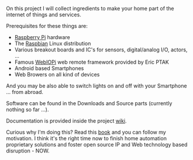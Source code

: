 On this project I will collect ingredients to make your home part of the internet of things and services.

Prerequisites for these things are:

  * [Raspberry Pi](http://www.raspberrypi.org/) hardware
  * The [Raspbian](http://www.raspbian.org/) Linux distribution
  * Various breakout boards and IC's for sensors, digital/analog I/O, actors, ...
  * Famous [WebIOPi](http://code.google.com/p/webiopi/) web remote framework  provided by Eric PTAK
  * Android based Smartphones
  * Web Browers on all kind of devices

And you may be also able to switch lights on and off with your Smartphone ... from abroad.

Software can be found in the Downloads and Source parts (currently nothing so far ...).

Documentation is provided inside the project
[wiki](http://code.google.com/p/pi4home/wiki/WIKIHOME?tm=6).

Curious why I'm doing this? Read this [book](http://solutions.forrester.com/disruption) and you can follow my motivation. I think it's the right time now to finish home automation proprietary solutions and foster open source IP and Web technology based disruption - NOW.